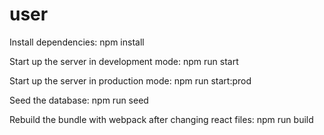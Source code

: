 # user

Install dependencies: npm install

Start up the server in development mode: npm run start

Start up the server in production mode: npm run start:prod

Seed the database: npm run seed

Rebuild the bundle with webpack after changing react files:
npm run build
